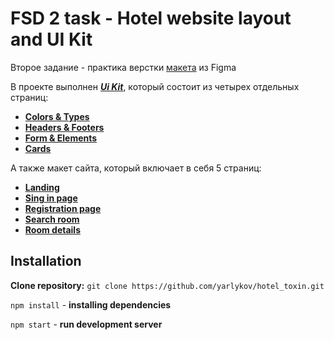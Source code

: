 # FSD 2 task - Hotel website layout and UI Kit
 Второе задание - практика верстки [макета](https://www.figma.com/file/MumYcKVk9RkKZEG6dR5E3A/FSD-frontend-education-program.-The-2nd-task?node-id=0%3A1) из Figma
 
 В проекте выполнен [***Ui Kit***](https://yarlykov.github.io/hotel_toxin/start-page.html), который состоит из четырех отдельных страниц:
 
 - [**Colors & Types**](https://yarlykov.github.io/hotel_toxin/index.html)
 - [**Headers & Footers**](https://yarlykov.github.io/hotel_toxin/headers-footers.html)
 - [**Form & Elements**](https://yarlykov.github.io/hotel_toxin/form-elements.html)
 - [**Cards**](https://yarlykov.github.io/hotel_toxin/cards.html)

А также макет сайта, который включает в себя 5 страниц:

- [**Landing**](https://yarlykov.github.io/hotel_toxin/landing.html)
- [**Sing in page**](https://yarlykov.github.io/hotel_toxin/sing-in.html)
- [**Registration page**](https://yarlykov.github.io/hotel_toxin/registration.html)
- [**Search room**](https://yarlykov.github.io/hotel_toxin/search-room.html)
- [**Room details**](https://yarlykov.github.io/hotel_toxin/room-details.html)
 
 ## Installation
 
**Clone repository:**
 `git clone https://github.com/yarlykov/hotel_toxin.git`
 
 `npm install` - **installing dependencies**
 
 `npm start` - **run development server**